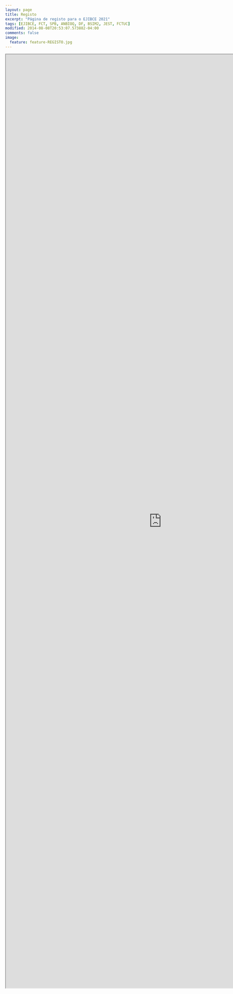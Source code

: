 ```yaml
---
layout: page
title: Registo
excerpt: "Página de registo para o EJIBCE 2021"
tags: [EJIBCE, FCT, SPB, ANBIOQ, DF, BSIM2, JEST, FCTUC]
modified: 2014-08-08T20:53:07.573882-04:00
comments: false
image:
  feature: feature-REGISTO.jpg
---
```


<p align="center"><iframe width="1000" height="3000" src="https://docs.google.com/forms/d/e/1FAIpQLSdN1JwPsCEiJwTyQQh-sK211PTlzgFBvTqd3EtMdSHhVv-hhg/viewform" title="signup"></iframe></p>
